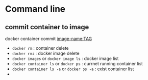 # Command line 

## commit container to image

docker container commit <container ID> <image-name:TAG> 

- `docker rm` : container delete 
- `docker rmi` : docker image delete 
- `docker images` or `docker image ls` : docker image list 
- `docker container ls` or `docker ps` : currnet running container list 
- `docker container ls -a` or `docker ps -a` : exist container list 
- 